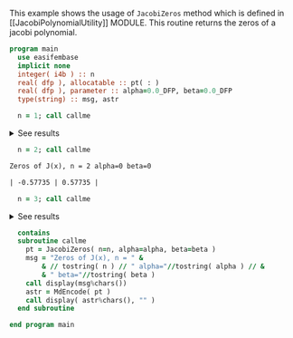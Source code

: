This example shows the usage of `JacobiZeros` method which is defined in [[JacobiPolynomialUtility]] MODULE. This routine returns the zeros of a jacobi polynomial.

```fortran
program main
  use easifembase
  implicit none
  integer( i4b ) :: n
  real( dfp ), allocatable :: pt( : )
  real( dfp ), parameter :: alpha=0.0_DFP, beta=0.0_DFP
  type(string) :: msg, astr
```

```fortran
  n = 1; call callme
```

<details>
<summary>See results</summary>
<div>

| x |
|---|
| 0 |

</div>
</details>

```fortran
  n = 2; call callme
```

```txt title="results"
Zeros of J(x), n = 2 alpha=0 beta=0

| -0.57735 | 0.57735 |
```

```fortran
  n = 3; call callme
```

<details>
<summary>See results</summary>
<div>

Zeros of J(x), n = 3 alpha=0 beta=0

| -0.7746 | 3.71231E-16 | 0.7746 |

</div>
</details>

```fortran
  contains
  subroutine callme
    pt = JacobiZeros( n=n, alpha=alpha, beta=beta )
    msg = "Zeros of J(x), n = " &
        & // tostring( n ) // " alpha="//tostring( alpha ) // &
        & " beta="//tostring( beta )
    call display(msg%chars())
    astr = MdEncode( pt )
    call display( astr%chars(), "" )
  end subroutine
```

```fortran
end program main
```

